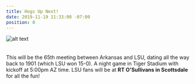 ```yaml
---
title: Hogs Up Next!
date: 2019-11-19 11:33:00 -07:00
position: 0
---
```


![alt text](https://lsu-phoenix-alumni.github.io/assets/img/ArkansasWatchParty.png)  
<br>  
This will be the 65th meeting between Arkansas and LSU, dating all the way back to 1901 (which LSU won 15-0). A night game in Tiger Stadium with kickoff at 5:00pm AZ time. LSU fans will be at **RT O'Sullivans in Scottsdale** for all the fun!   